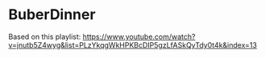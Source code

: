 # BuberDinner

Based on this playlist: https://www.youtube.com/watch?v=jnutb5Z4wyg&list=PLzYkqgWkHPKBcDIP5gzLfASkQyTdy0t4k&index=13